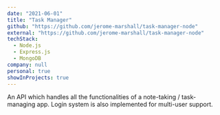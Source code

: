 ```yaml
---
date: "2021-06-01"
title: "Task Manager"
github: "https://github.com/jerome-marshall/task-manager-node"
external: "https://github.com/jerome-marshall/task-manager-node"
techStack:
  - Node.js
  - Express.js
  - MongoDB
company: null
personal: true
showInProjects: true
---
```


An API which handles all the functionalities of a note-taking / task-managing app. Login system is also implemented for multi-user support.
